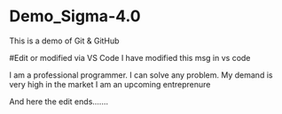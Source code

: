 # Demo_Sigma-4.0
This is a demo of Git &amp; GitHub

#Edit or modified via VS Code
I have modified this msg in vs code

I am a professional programmer. 
I can solve any problem.
My demand is very high in the market
I am an upcoming entreprenure

And here the edit ends.......